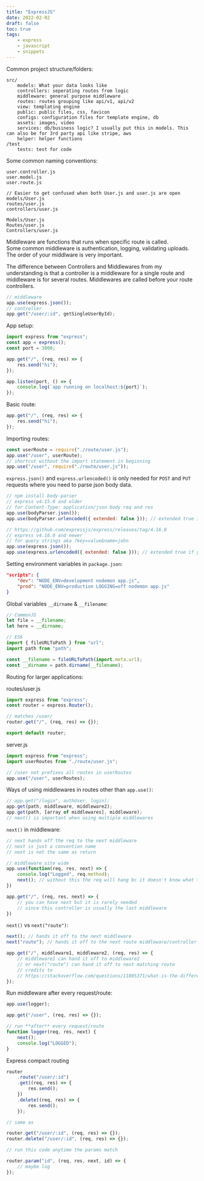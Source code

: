 ```yaml
---
title: "ExpressJS"
date: 2022-02-02
draft: false
toc: true
tags:
    - express
    - javascript
    - snippets
---
```


Common project structure/folders:

```
src/
    models: What your data looks like
    controllers: seperating routes from logic
    middleware: general purpose middleware
    routes: routes grouping like api/v1, api/v2
    view: templating engine
    public: public files, css, favicon
    configs: configuration files for template engine, db
    assets: images, video
    services: db/business logic? I usually put this in models. This can also be for 3rd party api like stripe, aws
    helper: helper functions
/test
    tests: test for code

```

Some common naming conventions:

```
user.controller.js
user.model.js
user.route.js

// Easier to get confused when both User.js and user.js are open
models/User.js
routes/user.js
controllers/user.js

Models/User.js
Routes/user.js
Controllers/user.js
```

Middleware are functions that runs when specific route is called.  
Some common middleware is authentication, logging, validating uploads.
The order of your middlware is very important.

The difference between Controllers and Middlewares from my understanding is that a controller is a middleware for a single route and middleware is for several routes. Middlewares are called before your route controllers.

```javascript
// middleware
app.use(express.json());
// controller
app.get("/user/:id", getSingleUserById);
```

App setup:

```javascript
import express from "express";
const app = express();
const port = 3000;

app.get("/", (req, res) => {
    res.send("hi");
});

app.listen(port, () => {
    console.log(`app running on localhost:${port}`);
});
```

Basic route:

```javascript
app.get("/", (req, res) => {
    res.send("hi");
});
```

Importing routes:

```javascript
const userRoute = require("./route/user.js");
app.use("/user", userRoute);
// shortcut without the import statement in beginning
app.use("/user", require("./route/user.js"));
```

`express.json()` and `express.urlencoded()` is only needed for `POST` and `PUT` requests where you need to parse json body data.

```javascript
// npm install body-parser
// express v4.15.0 and older
// for Content-Type: application/json body req and res
app.use(bodyParser.json());
app.use(bodyParser.urlencoded({ extended: false })); // extended true if you are using qs module

// https://github.com/expressjs/express/releases/tag/4.16.0
// express v4.16.0 and newer
// for query strings aka ?key=value&name=john
app.use(express.json());
app.use(express.urlencoded({ extended: false })); // extended true if you are using qs module
```

Setting environment variables in `package.json`:

```json
"scripts": {
    "dev": "NODE_ENV=development nodemon app.js",
    "prod": "NODE_ENV=production LOGGING=off nodemon app.js"
}
```

Global variables `__dirname` & `__filename`:

```javascript
// CommonJS
let file = __filename;
let here = __dirname;
```

```javascript
// ES6
import { fileURLToPath } from "url";
import path from "path";

const __filename = fileURLToPath(import.meta.url);
const __dirname = path.dirname(__filename);
```

Routing for larger applications:

routes/user.js

```javascript
import express from "express";
const router = express.Router();

// matches /user/
router.get("/", (req, res) => {});

export default router;
```

server.js

```javascript
import express from "express";
import userRoutes from "./route/user.js";

// /user not prefixes all routes in userRoutes
app.use("/user", userRoutes);
```

Ways of using middlewares in routes other than `app.use()`:

```javascript
// app.get("/login", authUser, login);
app.get(path, middleware, middleware2);
app.get(path, [array of middlewares], middleware);
// next() is important when using multiple middlewares
```

`next()` in middleware:

```javascript
// next hands off the req to the next middleware
// next is just a convention name
// next is not the same as return

// middleware site wide
app.use(function(req, res, next) => {
    console.log("Logged", req.method);
    next(); // without this the req will hang bc it doesn't know what to do next
})

app.get("/", (req, res, next) => {
    // you can have next but it is rarely needed
    // since this controller is usually the last middleware
})
```

`next()` vs `next("route")`:

```javascript
next(); // hands it off to the next middleware
next("route"); // hands it off to the next route middleware/controller

app.get("/", middleware1, middleware2, (req, res) => {
    // middleware1 can hand it off to middleware2
    // or next("route") can hand it off to next matching route
    // credits to
    // https://stackoverflow.com/questions/11805371/what-is-the-difference-between-next-and-nextroute-in-an-expressjs-app-verb#answers
});
```

Run middleware after every request/route:

```javascript
app.use(logger);

app.get("/user", (req, res) => {});

// run **after** every request/route
function logger(req, res, next) {
    next();
    console.log("LOGGED");
}
```

Express compact routing

```javascript
router
    .route("/user/:id")
    .get((req, res) => {
        res.send();
    })
    .delete((req, res) => {
        res.send();
    });

// same as

router.get("/user/:id", (req, res) => {});
router.delete("/user/:id", (req, res) => {});

// run this code anytime the params match

router.param("id", (req, res, next, id) => {
    // maybe log
});
```
